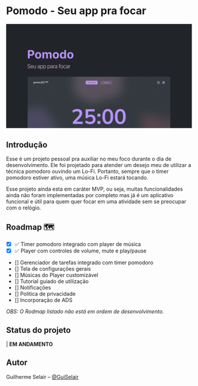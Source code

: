 # **Pomodo - Seu app pra focar**

![](.github/pomodo-cover.png)

## **Introdução**

Esse é um projeto pessoal pra auxiliar no meu foco durante o dia de desenvolvimento. Ele foi projetado para atender um desejo meu de utilizar a técnica pomodoro ouvindo um Lo-Fi. Portanto, sempre que o timer pomodoro estiver ativo, uma música Lo-Fi estará tocando.

Esse projeto ainda esta em caráter MVP, ou seja, muitas funcionalidades ainda não foram implementadas por completo mas já é um aplicativo funcional e útil para quem quer focar em uma atividade sem se preocupar com o relógio.

## Roadmap 🗺

- [x] :white_check_mark: Timer pomodoro integrado com player de música
- [x] :white_check_mark: Player com controles de volume, mute e play/pause
- [] Gerenciador de tarefas integrado com timer pomodoro
- [] Tela de configurações gerais
- [] Músicas do Player customizável
- [] Tutorial guiado de utilização
- [] Notificações
- [] Politica de privacidade
- [] Incorporação de ADS

_OBS: O Rodmap listado não está em ordem de desenvolvimento._

## **Status do projeto**

| **EM ANDAMENTO**

## **Autor**

Guilherme Selair – [@GuiSelair](https://github.com/GuiSelair)
